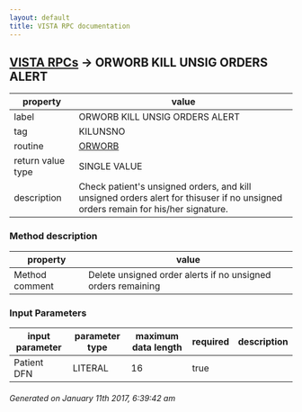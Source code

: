 ```yaml
---
layout: default
title: VISTA RPC documentation
---
```




## [VISTA RPCs](TableOfContent.md) &#8594; ORWORB KILL UNSIG ORDERS ALERT 

 property | value 
--- | --- 
 label | ORWORB KILL UNSIG ORDERS ALERT
 tag | KILUNSNO
 routine | [ORWORB](http://code.osehra.org/dox/Routine_ORWORB_source.html)
 return value type | SINGLE VALUE
 description | Check patient's unsigned orders, and kill unsigned orders alert for thisuser if no unsigned orders remain for his/her signature.


### Method description

 property | value 
--- | --- 
 Method comment | Delete unsigned order alerts if no unsigned orders remaining

### Input Parameters

| input parameter | parameter type | maximum data length | required | description | 
| --- | --- | --- | --- | --- | 
| Patient DFN | LITERAL | 16 | true |  | 




 ###### Generated on January 11th 2017, 6:39:42 am